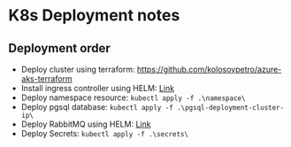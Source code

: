 # K8s Deployment notes

## Deployment order

- Deploy cluster using terraform: https://github.com/kolosovpetro/azure-aks-terraform
- Install ingress controller using HELM: [Link](./helm-install-nginx-ingress)
- Deploy namespace resource: `kubectl apply -f .\namespace\`
- Deploy pgsql database: `kubectl apply -f .\pgsql-deployment-cluster-ip\`
- Deploy RabbitMQ using HELM: [Link](./helm-install-rabbit-mq)
- Deploy Secrets: `kubectl apply -f .\secrets\`